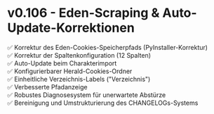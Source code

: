 # v0.106 - Eden-Scraping & Auto-Update-Korrektionen

✅ Korrektur des Eden-Cookies-Speicherpfads (PyInstaller-Korrektur)  
✅ Korrektur der Spaltenkonfiguration (12 Spalten)  
✅ Auto-Update beim Charakterimport  
✅ Konfigurierbarer Herald-Cookies-Ordner  
✅ Einheitliche Verzeichnis-Labels ("Verzeichnis")  
✅ Verbesserte Pfadanzeige  
✅ Robustes Diagnosesystem für unerwartete Abstürze  
✅ Bereinigung und Umstrukturierung des CHANGELOGs-Systems  

